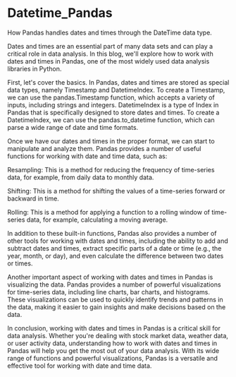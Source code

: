 # Datetime_Pandas
How Pandas handles dates and times through the DateTime data type.

Dates and times are an essential part of many data sets and can play a critical role in data analysis. In this blog, we'll explore how to work with dates and times in Pandas, one of the most widely used data analysis libraries in Python.

First, let's cover the basics. In Pandas, dates and times are stored as special data types, namely Timestamp and DatetimeIndex. To create a Timestamp, we can use the pandas.Timestamp function, which accepts a variety of inputs, including strings and integers. DatetimeIndex is a type of Index in Pandas that is specifically designed to store dates and times. To create a DatetimeIndex, we can use the pandas.to_datetime function, which can parse a wide range of date and time formats.

Once we have our dates and times in the proper format, we can start to manipulate and analyze them. Pandas provides a number of useful functions for working with date and time data, such as:

Resampling: This is a method for reducing the frequency of time-series data, for example, from daily data to monthly data.

Shifting: This is a method for shifting the values of a time-series forward or backward in time.

Rolling: This is a method for applying a function to a rolling window of time-series data, for example, calculating a moving average.

In addition to these built-in functions, Pandas also provides a number of other tools for working with dates and times, including the ability to add and subtract dates and times, extract specific parts of a date or time (e.g., the year, month, or day), and even calculate the difference between two dates or times.

Another important aspect of working with dates and times in Pandas is visualizing the data. Pandas provides a number of powerful visualizations for time-series data, including line charts, bar charts, and histograms. These visualizations can be used to quickly identify trends and patterns in the data, making it easier to gain insights and make decisions based on the data.

In conclusion, working with dates and times in Pandas is a critical skill for data analysis. Whether you're dealing with stock market data, weather data, or user activity data, understanding how to work with dates and times in Pandas will help you get the most out of your data analysis. With its wide range of functions and powerful visualizations, Pandas is a versatile and effective tool for working with date and time data.
